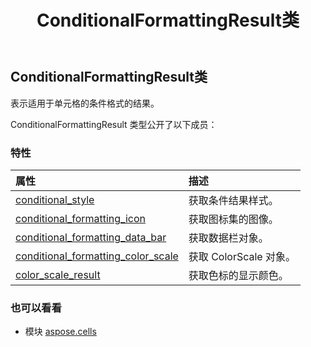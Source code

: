 ﻿---
title: ConditionalFormattingResult类
second_title: Aspose.Cells for Python via .NET API 参考资料
description:
type: docs
weight: 330
url: /zh/python-net/aspose.cells/conditionalformattingresult/
is_root: false
---
##  ConditionalFormattingResult类
表示适用于单元格的条件格式的结果。



ConditionalFormattingResult 类型公开了以下成员：

### 特性
|属性|描述|
| :- | :- |
| [conditional_style](/cells/zh/python-net/aspose.cells/conditionalformattingresult/conditional_style) |获取条件结果样式。|
| [conditional_formatting_icon](/cells/zh/python-net/aspose.cells/conditionalformattingresult/conditional_formatting_icon) |获取图标集的图像。|
| [conditional_formatting_data_bar](/cells/zh/python-net/aspose.cells/conditionalformattingresult/conditional_formatting_data_bar) |获取数据栏对象。|
| [conditional_formatting_color_scale](/cells/zh/python-net/aspose.cells/conditionalformattingresult/conditional_formatting_color_scale) |获取 ColorScale 对象。|
| [color_scale_result](/cells/zh/python-net/aspose.cells/conditionalformattingresult/color_scale_result) |获取色标的显示颜色。|



### 也可以看看
* 模块 [aspose.cells](..)
